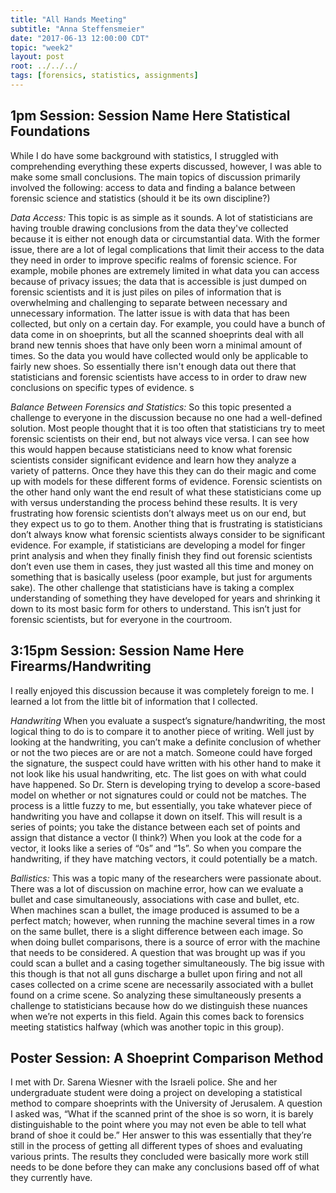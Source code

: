 ```yaml
---
title: "All Hands Meeting"
subtitle: "Anna Steffensmeier"
date: "2017-06-13 12:00:00 CDT"
topic: "week2"
layout: post
root: ../../../
tags: [forensics, statistics, assignments]
---
```

 

## 1pm Session: Session Name Here Statistical Foundations

While I do have some background with statistics, I struggled with comprehending everything these experts discussed, however, I was able to make some small conclusions. The main topics of discussion primarily involved the following: access to data and finding a balance between forensic science and statistics (should it be its own discipline?)

*Data Access:*
This topic is as simple as it sounds. A lot of statisticians are having trouble drawing conclusions from the data they've collected because it is either not enough data or circumstantial data. With the former issue, there are a lot of legal complications that limit their access to the data they need in order to improve specific realms of forensic science. For example, mobile phones are extremely limited in what data you can access because of privacy issues; the data that is accessible is just dumped on forensic scientists and it is just piles on piles of information that is overwhelming and challenging to separate between necessary and unnecessary information. The latter issue is with data that has been collected, but only on a certain day. For example, you could have a bunch of data come in on shoeprints, but all the scanned shoeprints deal with all brand new tennis shoes that have only been worn a minimal amount of times. So the data you would have collected would only be applicable to fairly new shoes. So essentially there isn't enough data out there that statisticians and forensic scientists have access to in order to draw new conclusions on specific types of evidence. s


*Balance Between Forensics and Statistics:*
So this topic presented a challenge to everyone in the discussion because no one had a well-defined solution. Most people thought that it is too often that statisticians try to meet forensic scientists on their end, but not always vice versa. I can see how this would happen because statisticians need to know what forensic scientists consider significant evidence and learn how they analyze a variety of patterns. Once they have this they can do their magic and come up with models for these different forms of evidence. Forensic scientists on the other hand only want the end result of what these statisticians come up with versus understanding the process behind these results. It is very frustrating how forensic scientists don’t always meet us on our end, but they expect us to go to them. Another thing that is frustrating is statisticians don’t always know what forensic scientists always consider to be significant evidence. For example, if statisticians are developing a model for finger print analysis and when they finally finish they find out forensic scientists don’t even use them in cases, they just wasted all this time and money on something that is basically useless (poor example, but just for arguments sake). The other challenge that statisticians have is taking a complex understanding of something they have developed for years and shrinking it down to its most basic form for others to understand. This isn’t just for forensic scientists, but for everyone in the courtroom.


## 3:15pm Session: Session Name Here Firearms/Handwriting

I really enjoyed this discussion because it was completely foreign to me. I learned a lot from the little bit of information that I collected.

*Handwriting*
When you evaluate a suspect’s signature/handwriting, the most logical thing to do is to compare it to another piece of writing. Well just by looking at the handwriting, you can’t make a definite conclusion of whether or not the two pieces are or are not a match. Someone could have forged the signature, the suspect could have written with his other hand to make it not look like his usual handwriting, etc. The list goes on with what could have happened. So Dr. Stern is developing trying to develop a score-based model on whether or not signatures could or could not be matches. The process is a little fuzzy to me, but essentially, you take whatever piece of handwriting you have and collapse it down on itself. This will result is a series of points; you take the distance between each set of points and assign that distance a vector (I think?) When you look at the code for a vector, it looks like a series of “0s” and “1s”. So when you compare the handwriting, if they have matching vectors, it could potentially be a match.

*Ballistics:*
This was a topic many of the researchers were passionate about. There was a lot of discussion on machine error, how can we evaluate a bullet and case simultaneously, associations with case and bullet, etc. When machines scan a bullet, the image produced is assumed to be a perfect match; however, when running the machine several times in a row on the same bullet, there is a slight difference between each image. So when doing bullet comparisons, there is a source of error with the machine that needs to be considered. A question that was brought up was if you could scan a bullet and a casing together simultaneously. The big issue with this though is that not all guns discharge a bullet upon firing and not all cases collected on a crime scene are necessarily associated with a bullet found on a crime scene. So analyzing these simultaneously presents a challenge to statisticians because how do we distinguish these nuances when we’re not experts in this field. Again this comes back to forensics meeting statistics halfway (which was another topic in this group).


## Poster Session: A Shoeprint Comparison Method

I met with Dr. Sarena Wiesner with the Israeli police. She and her undergraduate student were doing a project on developing a statistical method to compare shoeprints with the University of Jerusalem. A question I asked was, “What if the scanned print of the shoe is so worn, it is barely distinguishable to the point where you may not even be able to tell what brand of shoe it could be.” Her answer to this was essentially that they’re still in the process of getting all different types of shoes and evaluating various prints.  The results they concluded were basically more work still needs to be done before they can make any conclusions based off of what they currently have.
